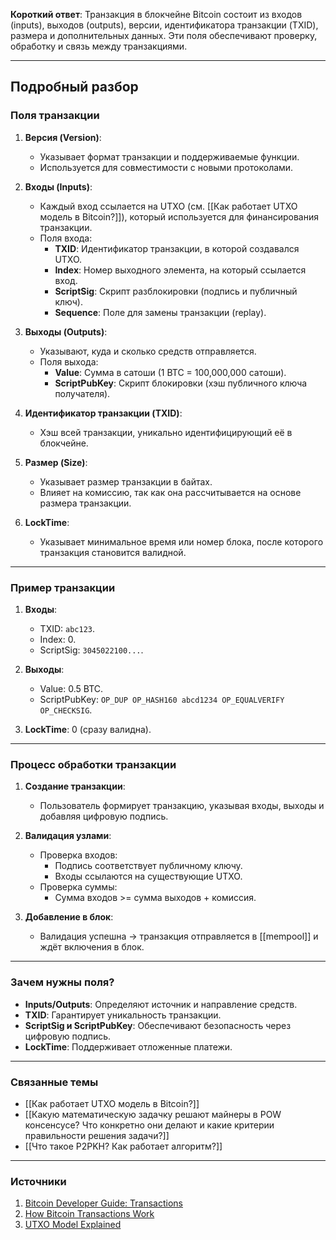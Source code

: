 
**Короткий ответ**: Транзакция в блокчейне Bitcoin состоит из входов (inputs), выходов (outputs), версии, идентификатора транзакции (TXID), размера и дополнительных данных. Эти поля обеспечивают проверку, обработку и связь между транзакциями.

---

## Подробный разбор

### Поля транзакции

1. **Версия (Version)**:
   - Указывает формат транзакции и поддерживаемые функции.
   - Используется для совместимости с новыми протоколами.

2. **Входы (Inputs)**:
   - Каждый вход ссылается на UTXO (см. [[Как работает UTXO модель в Bitcoin?]]), который используется для финансирования транзакции.
   - Поля входа:
     - **TXID**: Идентификатор транзакции, в которой создавался UTXO.
     - **Index**: Номер выходного элемента, на который ссылается вход.
     - **ScriptSig**: Скрипт разблокировки (подпись и публичный ключ).
     - **Sequence**: Поле для замены транзакции (replay).

3. **Выходы (Outputs)**:
   - Указывают, куда и сколько средств отправляется.
   - Поля выхода:
     - **Value**: Сумма в сатоши (1 BTC = 100,000,000 сатоши).
     - **ScriptPubKey**: Скрипт блокировки (хэш публичного ключа получателя).

4. **Идентификатор транзакции (TXID)**:
   - Хэш всей транзакции, уникально идентифицирующий её в блокчейне.

5. **Размер (Size)**:
   - Указывает размер транзакции в байтах.
   - Влияет на комиссию, так как она рассчитывается на основе размера транзакции.

6. **LockTime**:
   - Указывает минимальное время или номер блока, после которого транзакция становится валидной.

---

### Пример транзакции

1. **Входы**:
   - TXID: `abc123`.
   - Index: 0.
   - ScriptSig: `3045022100...`.

2. **Выходы**:
   - Value: 0.5 BTC.
   - ScriptPubKey: `OP_DUP OP_HASH160 abcd1234 OP_EQUALVERIFY OP_CHECKSIG`.

3. **LockTime**: 0 (сразу валидна).

---

### Процесс обработки транзакции

1. **Создание транзакции**:
   - Пользователь формирует транзакцию, указывая входы, выходы и добавляя цифровую подпись.

2. **Валидация узлами**:
   - Проверка входов:
     - Подпись соответствует публичному ключу.
     - Входы ссылаются на существующие UTXO.
   - Проверка суммы:
     - Сумма входов >= сумма выходов + комиссия.

3. **Добавление в блок**:
   - Валидация успешна → транзакция отправляется в [[mempool]] и ждёт включения в блок.

---

### Зачем нужны поля?

- **Inputs/Outputs**: Определяют источник и направление средств.
- **TXID**: Гарантирует уникальность транзакции.
- **ScriptSig и ScriptPubKey**: Обеспечивают безопасность через цифровую подпись.
- **LockTime**: Поддерживает отложенные платежи.

---

### Связанные темы
- [[Как работает UTXO модель в Bitcoin?]]
- [[Какую математическую задачку решают майнеры в POW консенсусе? Что конкретно они делают и какие критерии правильности решения задачи?]]
- [[Что такое P2PKH? Как работает алгоритм?]]

---

### Источники
1. [Bitcoin Developer Guide: Transactions](https://bitcoin.org/en/developer-guide#transactions)
2. [How Bitcoin Transactions Work](https://en.bitcoin.it/wiki/Transaction)
3. [UTXO Model Explained](https://medium.com/@aantonop/bitcoin-transaction-inputs-and-outputs-8d6a5d8fbc4a)